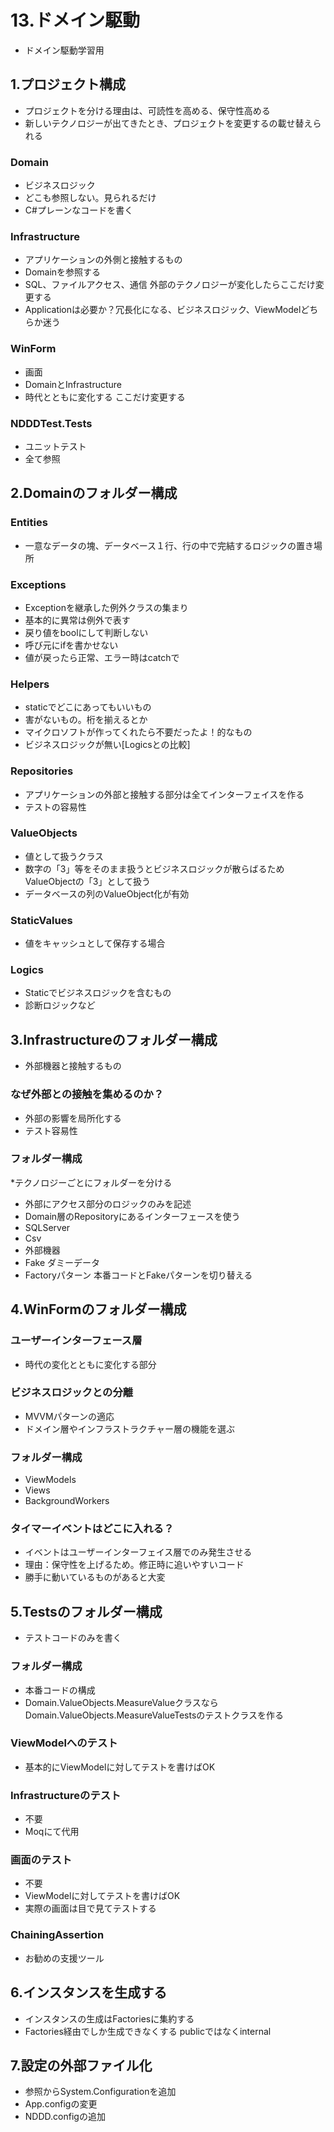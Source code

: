 # 13.ドメイン駆動
* ドメイン駆動学習用

## 1.プロジェクト構成
* プロジェクトを分ける理由は、可読性を高める、保守性高める
* 新しいテクノロジーが出てきたとき、プロジェクトを変更するの載せ替えられる

### Domain
* ビジネスロジック
* どこも参照しない。見られるだけ
* C#プレーンなコードを書く


### Infrastructure
* アプリケーションの外側と接触するもの
* Domainを参照する
* SQL、ファイルアクセス、通信 外部のテクノロジーが変化したらここだけ変更する
* Applicationは必要か？冗長化になる、ビジネスロジック、ViewModelどちらか迷う


### WinForm
* 画面
* DomainとInfrastructure
* 時代とともに変化する ここだけ変更する


### NDDDTest.Tests
* ユニットテスト
* 全て参照


## 2.Domainのフォルダー構成

### Entities
* 一意なデータの塊、データベース１行、行の中で完結するロジックの置き場所


### Exceptions
* Exceptionを継承した例外クラスの集まり
* 基本的に異常は例外で表す
* 戻り値をboolにして判断しない
* 呼び元にifを書かせない
* 値が戻ったら正常、エラー時はcatchで


### Helpers
* staticでどこにあってもいいもの
* 害がないもの。桁を揃えるとか
* マイクロソフトが作ってくれたら不要だったよ！的なもの
* ビジネスロジックが無い[Logicsとの比較]
　

### Repositories
* アプリケーションの外部と接触する部分は全てインターフェイスを作る
* テストの容易性


### ValueObjects
* 値として扱うクラス
* 数字の「3」等をそのまま扱うとビジネスロジックが散らばるためValueObjectの「3」として扱う
* データベースの列のValueObject化が有効


### StaticValues
* 値をキャッシュとして保存する場合


### Logics
* Staticでビジネスロジックを含むもの
* 診断ロジックなど


## 3.Infrastructureのフォルダー構成

* 外部機器と接触するもの

### なぜ外部との接触を集めるのか？

* 外部の影響を局所化する
* テスト容易性

### フォルダー構成

*テクノロジーごとにフォルダーを分ける
* 外部にアクセス部分のロジックのみを記述
* Domain層のRepositoryにあるインターフェースを使う
* SQLServer
* Csv
* 外部機器
* Fake ダミーデータ
* Factoryパターン 本番コードとFakeパターンを切り替える


## 4.WinFormのフォルダー構成

### ユーザーインターフェース層

* 時代の変化とともに変化する部分

### ビジネスロジックとの分離

* MVVMパターンの適応
* ドメイン層やインフラストラクチャー層の機能を選ぶ

### フォルダー構成

* ViewModels
* Views
* BackgroundWorkers


### タイマーイベントはどこに入れる？

* イベントはユーザーインターフェイス層でのみ発生させる
* 理由：保守性を上げるため。修正時に追いやすいコード
* 勝手に動いているものがあると大変


## 5.Testsのフォルダー構成
* テストコードのみを書く

### フォルダー構成
* 本番コードの構成
* Domain.ValueObjects.MeasureValueクラスなら
  Domain.ValueObjects.MeasureValueTestsのテストクラスを作る
 

### ViewModelへのテスト
* 基本的にViewModelに対してテストを書けばOK

### Infrastructureのテスト
* 不要
* Moqにて代用

### 画面のテスト
* 不要
* ViewModelに対してテストを書けばOK
* 実際の画面は目で見てテストする

### ChainingAssertion
* お勧めの支援ツール


## 6.インスタンスを生成する
* インスタンスの生成はFactoriesに集約する
* Factories経由でしか生成できなくする publicではなくinternal

## 7.設定の外部ファイル化
* 参照からSystem.Configurationを追加
* App.configの変更
* NDDD.configの追加



